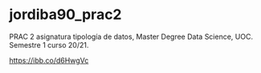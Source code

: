 # jordiba90_prac2
PRAC 2 asignatura tipología de datos, Master Degree Data Science, UOC. Semestre 1 curso 20/21.

https://ibb.co/d6HwgVc

